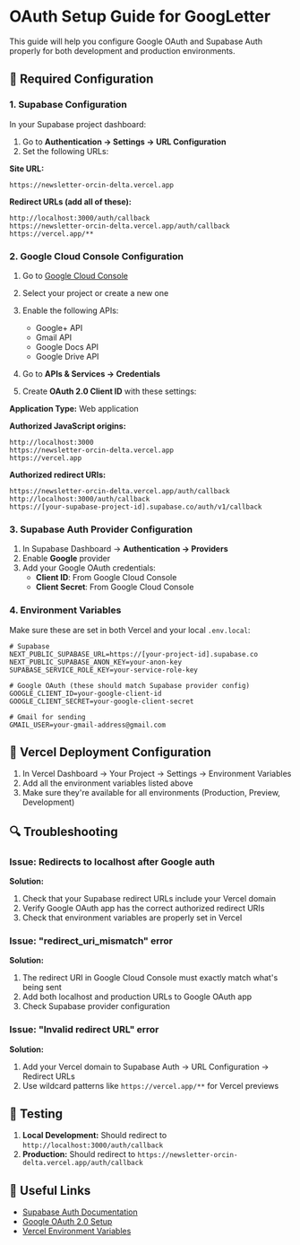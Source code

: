 # OAuth Setup Guide for GoogLetter

This guide will help you configure Google OAuth and Supabase Auth properly for both development and production environments.

## 🔧 Required Configuration

### 1. Supabase Configuration

In your Supabase project dashboard:

1. Go to **Authentication → Settings → URL Configuration**
2. Set the following URLs:

**Site URL:**
```
https://newsletter-orcin-delta.vercel.app
```

**Redirect URLs (add all of these):**
```
http://localhost:3000/auth/callback
https://newsletter-orcin-delta.vercel.app/auth/callback
https://vercel.app/**
```

### 2. Google Cloud Console Configuration

1. Go to [Google Cloud Console](https://console.cloud.google.com)
2. Select your project or create a new one
3. Enable the following APIs:
   - Google+ API
   - Gmail API
   - Google Docs API
   - Google Drive API

4. Go to **APIs & Services → Credentials**
5. Create **OAuth 2.0 Client ID** with these settings:

**Application Type:** Web application

**Authorized JavaScript origins:**
```
http://localhost:3000
https://newsletter-orcin-delta.vercel.app
https://vercel.app
```

**Authorized redirect URIs:**
```
https://newsletter-orcin-delta.vercel.app/auth/callback
http://localhost:3000/auth/callback
https://[your-supabase-project-id].supabase.co/auth/v1/callback
```

### 3. Supabase Auth Provider Configuration

1. In Supabase Dashboard → **Authentication → Providers**
2. Enable **Google** provider
3. Add your Google OAuth credentials:
   - **Client ID**: From Google Cloud Console
   - **Client Secret**: From Google Cloud Console

### 4. Environment Variables

Make sure these are set in both Vercel and your local `.env.local`:

```env
# Supabase
NEXT_PUBLIC_SUPABASE_URL=https://[your-project-id].supabase.co
NEXT_PUBLIC_SUPABASE_ANON_KEY=your-anon-key
SUPABASE_SERVICE_ROLE_KEY=your-service-role-key

# Google OAuth (these should match Supabase provider config)
GOOGLE_CLIENT_ID=your-google-client-id
GOOGLE_CLIENT_SECRET=your-google-client-secret

# Gmail for sending
GMAIL_USER=your-gmail-address@gmail.com
```

## 🚀 Vercel Deployment Configuration

1. In Vercel Dashboard → Your Project → Settings → Environment Variables
2. Add all the environment variables listed above
3. Make sure they're available for all environments (Production, Preview, Development)

## 🔍 Troubleshooting

### Issue: Redirects to localhost after Google auth

**Solution:** 
1. Check that your Supabase redirect URLs include your Vercel domain
2. Verify Google OAuth app has the correct authorized redirect URIs
3. Check that environment variables are properly set in Vercel

### Issue: "redirect_uri_mismatch" error

**Solution:**
1. The redirect URI in Google Cloud Console must exactly match what's being sent
2. Add both localhost and production URLs to Google OAuth app
3. Check Supabase provider configuration

### Issue: "Invalid redirect URL" error

**Solution:**
1. Add your Vercel domain to Supabase Auth → URL Configuration → Redirect URLs
2. Use wildcard patterns like `https://vercel.app/**` for Vercel previews

## 📝 Testing

1. **Local Development:** Should redirect to `http://localhost:3000/auth/callback`
2. **Production:** Should redirect to `https://newsletter-orcin-delta.vercel.app/auth/callback`

## 🔗 Useful Links

- [Supabase Auth Documentation](https://supabase.com/docs/guides/auth)
- [Google OAuth 2.0 Setup](https://developers.google.com/identity/protocols/oauth2)
- [Vercel Environment Variables](https://vercel.com/docs/concepts/projects/environment-variables)